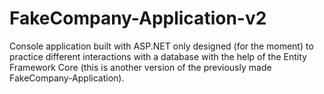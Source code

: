 # FakeCompany-Application-v2
Console application built with ASP.NET only designed (for the moment) to practice different interactions with a database with the help of the Entity Framework Core (this is another version of the previously made FakeCompany-Application).
